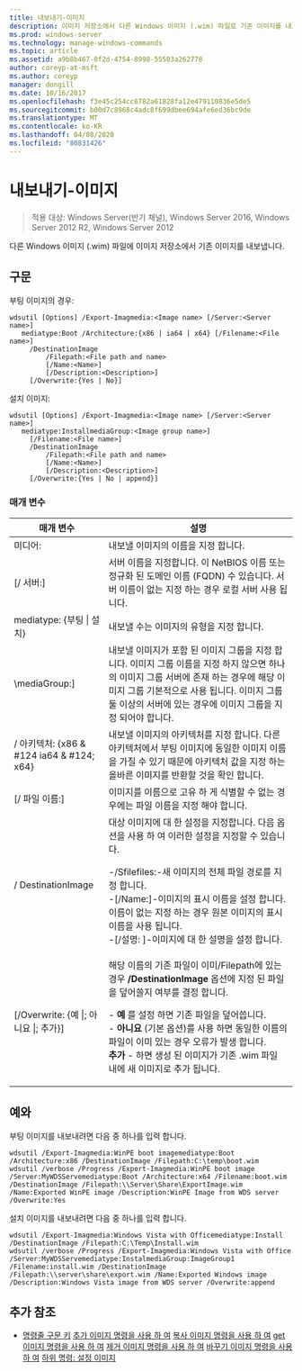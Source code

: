 ```yaml
---
title: 내보내기-이미지
description: 이미지 저장소에서 다른 Windows 이미지 (.wim) 파일로 기존 이미지를 내보내는 이미지 내보내기에 대 한 Windows 명령 항목입니다.
ms.prod: windows-server
ms.technology: manage-windows-commands
ms.topic: article
ms.assetid: a9b8b467-0f2d-4754-8998-55503a262778
author: coreyp-at-msft
ms.author: coreyp
manager: dongill
ms.date: 10/16/2017
ms.openlocfilehash: f3e45c254cc6782a61828fa12e479110836e5de5
ms.sourcegitcommit: b00d7c8968c4adc8f699dbee694afe6ed36bc9de
ms.translationtype: MT
ms.contentlocale: ko-KR
ms.lasthandoff: 04/08/2020
ms.locfileid: "80831426"
---
```

# <a name="export-image"></a>내보내기-이미지

>적용 대상: Windows Server(반기 채널), Windows Server 2016, Windows Server 2012 R2, Windows Server 2012

다른 Windows 이미지 (.wim) 파일에 이미지 저장소에서 기존 이미지를 내보냅니다.

## <a name="syntax"></a>구문
부팅 이미지의 경우:
```
wdsutil [Options] /Export-Imagmedia:<Image name> [/Server:<Server name>]
   mediatype:Boot /Architecture:{x86 | ia64 | x64} [/Filename:<File name>]
     /DestinationImage
         /Filepath:<File path and name>
         [/Name:<Name>]
         [/Description:<Description>]
     [/Overwrite:{Yes | No}]
```
설치 이미지:
```
wdsutil [Options] /Export-Imagmedia:<Image name> [/Server:<Server name>]
   mediatype:InstallmediaGroup:<Image group name>]
     [/Filename:<File name>]
     /DestinationImage
         /Filepath:<File path and name>
         [/Name:<Name>]
         [/Description:<Description>]
     [/Overwrite:{Yes | No | append}]
```
### <a name="parameters"></a>매개 변수
|매개 변수|설명|
|-------|--------|
미디어:<Image name>|내보낼 이미지의 이름을 지정 합니다.|
|[/ 서버:<Server name>]|서버 이름을 지정합니다. 이 NetBIOS 이름 또는 정규화 된 도메인 이름 (FQDN) 수 있습니다. 서버 이름이 없는 지정 하는 경우 로컬 서버 사용 됩니다.|
mediatype: {부팅 &#124; 설치}|내보낼 수는 이미지의 유형을 지정 합니다.|
|\mediaGroup:<Image group name>]|내보낼 이미지가 포함 된 이미지 그룹을 지정 합니다. 이미지 그룹 이름을 지정 하지 않으면 하나의 이미지 그룹 서버에 존재 하는 경우에 해당 이미지 그룹 기본적으로 사용 됩니다. 이미지 그룹 둘 이상의 서버에 있는 경우에 이미지 그룹을 지정 되어야 합니다.|
|/ 아키텍처: {x86 & #124 ia64 & #124; x64}|내보낼 이미지의 아키텍처를 지정 합니다. 다른 아키텍처에서 부팅 이미지에 동일한 이미지 이름을 가질 수 있기 때문에 아키텍처 값을 지정 하는 올바른 이미지를 반환할 것을 확인 합니다.|
|[/ 파일 이름:<Filename>]|이미지를 이름으로 고유 하 게 식별할 수 없는 경우에는 파일 이름을 지정 해야 합니다.|
|/ DestinationImage|대상 이미지에 대 한 설정을 지정합니다. 다음 옵션을 사용 하 여 이러한 설정을 지정할 수 있습니다.<p>-/Sfilefiles:<File path and name>-새 이미지의 전체 파일 경로를 지정 합니다.<br />-[/Name:<Name>]-이미지의 표시 이름을 설정 합니다. 이름이 없는 지정 하는 경우 원본 이미지의 표시 이름을 사용 됩니다.<br />-[/설명: <Description>]-이미지에 대 한 설명을 설정 합니다.|
|[/Overwrite: {예 &#124;; 아니요 &#124;; 추가}]|해당 이름의 기존 파일이 이미/Filepath에 있는 경우 **/DestinationImage** 옵션에 지정 된 파일을 덮어쓸지 여부를 결정 합니다.<p>-   **예** 를 설정 하면 기존 파일을 덮어씁니다.<br />-   **아니요** (기본 옵션)를 사용 하면 동일한 이름의 파일이 이미 있는 경우 오류가 발생 합니다.<br />**추가** -   하면 생성 된 이미지가 기존 .wim 파일 내에 새 이미지로 추가 됩니다.|
## <a name="examples"></a><a name=BKMK_examples></a>예와
부팅 이미지를 내보내려면 다음 중 하나를 입력 합니다.
```
wdsutil /Export-Imagmedia:WinPE boot imagemediatype:Boot /Architecture:x86 /DestinationImage /Filepath:C:\temp\boot.wim
wdsutil /verbose /Progress /Export-Imagmedia:WinPE boot image /Server:MyWDSServemediatype:Boot /Architecture:x64 /Filename:boot.wim 
/DestinationImage /Filepath:\\Server\Share\ExportImage.wim /Name:Exported WinPE image /Description:WinPE Image from WDS server /Overwrite:Yes
```
설치 이미지를 내보내려면 다음 중 하나를 입력 합니다.
```
wdsutil /Export-Imagmedia:Windows Vista with Officemediatype:Install /DestinationImage /Filepath:C:\Temp\Install.wim
wdsutil /verbose /Progress /Export-Imagmedia:Windows Vista with Office /Server:MyWDSServemediatype:InstalmediaGroup:ImageGroup1 
/Filename:install.wim /DestinationImage /Filepath:\\server\share\export.wim /Name:Exported Windows image /Description:Windows Vista image from WDS server /Overwrite:append
```
## <a name="additional-references"></a>추가 참조
- [명령줄 구문 키](command-line-syntax-key.md)
[추가 이미지 명령을 사용 하 여](using-the-add-image-command.md)
[복사 이미지 명령을 사용 하 여](using-the-copy-image-command.md)
[get 이미지 명령을 사용 하 여](using-the-get-image-command.md)
[제거 이미지 명령을 사용 하 여](using-the-remove-image-command.md)
[바꾸기 이미지 명령을 사용 하 여](using-the-replace-image-command.md)
[하위 명령: 설정 이미지](subcommand-set-image.md)
